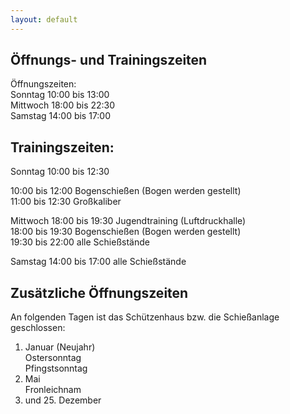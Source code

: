 ```yaml
---
layout: default
---  
```

## Öffnungs- und Trainingszeiten  
Öffnungszeiten:    
Sonntag 10:00 bis 13:00    
Mittwoch  18:00 bis 22:30    
Samstag 14:00 bis 17:00    
  
## Trainingszeiten:  
Sonntag 10:00 bis 12:30  

10:00 bis 12:00 Bogenschießen (Bogen werden gestellt)  
11:00 bis 12:30 Großkaliber  
  
Mittwoch  18:00 bis 19:30 Jugendtraining (Luftdruckhalle)  
18:00 bis 19:30 Bogenschießen (Bogen werden gestellt)  
19:30 bis 22:00 alle Schießstände  

Samstag 14:00 bis 17:00 alle Schießstände  
  
  
## Zusätzliche Öffnungszeiten  
  
An folgenden Tagen ist das Schützenhaus bzw. die Schießanlage geschlossen:  
1. Januar (Neujahr)  
Ostersonntag  
Pfingstsonntag  
1. Mai  
Fronleichnam  
24. und 25. Dezember  
